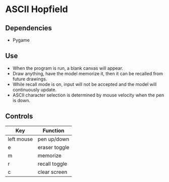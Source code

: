# ASCII Hopfield
## Dependencies
- Pygame
## Use
- When the program is run, a blank canvas will appear.
- Draw anything, have the model memorize it, then it can be recalled from future drawings.
- While recall mode is on, input will not be accepted and the model will continuously update. 
- ASCII character selection is determined by mouse velocity when the pen is down.
## Controls
| Key        | Function      |
| ---------- | ------------- |
| left mouse | pen up/down   |
| e          | eraser toggle |
| m          | memorize      |
| r          | recall toggle |
| c          | clear screen  |

